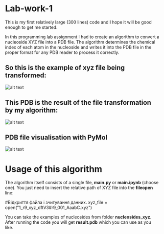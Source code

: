 # Lab-work-1
This is my first relatively large (300 lines) code and I hope it will be good enough to get me started.

In this programming lab assignment I had to create an algorithm to convert a nucleoside XYZ file into a PDB file. The algorithm determines the chemical index of each atom in the nucleoside and writes it into the PDB file in the proper format for any PDB reader to process it correctly.

## So this is the example of xyz file being transformed:
![alt text](https://github.com/fDrilling/Nucleoside-xyz-to-pdb-Lab-work/blob/73b2fcdddcbe54f0edfa91841f7f709c5a944b06/png/File%20taken.png)

## This PDB is the result of the file transformation by my algorithm:
![alt text](https://github.com/fDrilling/Nucleoside-xyz-to-pdb-Lab-work/blob/9a9d92b4033eecdca99006e0d6457c05b381c3d4/png/File%20tranformed.png)

## PDB file visualisation with PyMol
![alt text](https://github.com/fDrilling/Nucleoside-xyz-to-pdb-Lab-work/blob/65d11dcfba275c6a4f3e160c8217a22e77e6fcee/png/Pymol%20visualization.png)


# Usage of this algorithm
The algorithm itself consists of a single file, **main.py** or **main.ipynb** (choose one).
You just need to insert the relative path of XYZ file into the **fileopen** line:

#Відкриття файла і зчитування данних. 
xyz_file = open("1_r9_xyz_dftV3#r9_001_AaabC.xyz")

You can take the examples of nucleosides from folder **nucleosides_xyz**.    
After running the code you will get **result.pdb** which you can use as you like.


